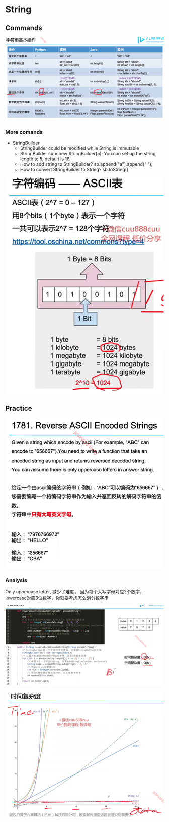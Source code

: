 # String

## Commands
![Alt text](image.png)

### More comands
- StringBuilder
  - StringBuilder could be modified while String is immutable
  - StringBuilder sb = new StringBuilder(5); You can set up the string length to 5, default is 16.
  - How to add string to StringBuilder? sb.append("a").append(" ");
  - How to convert StringBuilder to String? sb.toString()

![Alt text](image-1.png)

## Practice 
![Alt text](image-2.png)

### Analysis 
Only uppercase letter, 减少了难度， 因为每个大写字母对应2个数字，lowercase对应3位数字，你就要考虑怎么划分数字串

![Alt text](image-3.png)

![Alt text](image-4.png)